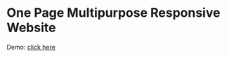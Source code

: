 # One Page Multipurpose Responsive Website

Demo: [click here](https://dhimanroyit.github.io/responsive-website/)
